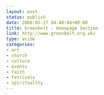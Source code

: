 ```yaml
---
layout: post
status: publish
date: 2008-05-27 04:40:04+00:00
title: Greenbelt - Homepage Section
link: http://www.greenbelt.org.uk/
type: aside
categories:
- art
- church
- culture
- events
- faith
- festivals
- spirituality
---
```


